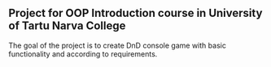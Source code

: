 <h2>Project for OOP Introduction course in University of Tartu Narva College</h2>
<p>The goal of the project is to create DnD console game
 with basic functionality and according to requirements.</p>
